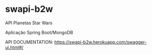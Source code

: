 # swapi-b2w
API Planetas Star Wars

Aplicação Spring Boot/MongoDB

API DOCUMENTATION: https://swapi-b2w.herokuapp.com/swagger-ui.html#/
